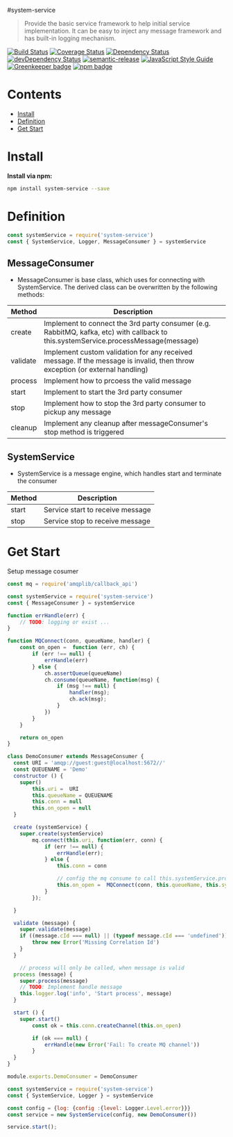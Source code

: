 #system-service
> Provide the basic service framework to help initial service implementation.  It can be easy to inject any message framework and has built-in logging mechanism.

[![Build Status](https://travis-ci.org/leocwlam/system-service.svg?branch=master)](https://travis-ci.org/leocwlam/system-service)
[![Coverage Status](https://coveralls.io/repos/github/leocwlam/system-service/badge.svg?branch=master)](https://coveralls.io/github/leocwlam/system-service?branch=master)
[![Dependency Status](https://david-dm.org/leocwlam/system-service.svg)](https://david-dm.org/leocwlam/system-service)
[![devDependency Status](https://david-dm.org/leocwlam/system-service/dev-status.svg)](https://david-dm.org/leocwlam/system-service?type=dev)
[![semantic-release](https://img.shields.io/badge/%20%20%F0%9F%93%A6%F0%9F%9A%80-semantic--release-e10079.svg)](https://github.com/semantic-release/semantic-release)
[![JavaScript Style Guide](https://img.shields.io/badge/code_style-standard-brightgreen.svg)](https://standardjs.com)
[![Greenkeeper badge](https://badges.greenkeeper.io/leocwlam/system-service.svg)](https://greenkeeper.io/)
[![npm badge](https://img.shields.io/npm/v/system-service/latest.svg)](https://www.npmjs.com/package/system-service)

# Contents
* [Install](#install)
* [Definition](#definition)
* [Get Start](#get-start)

# <a name="install"></a>Install
**Install via npm:**
``` bash
npm install system-service --save
```


# <a name="definition"></a>Definition
``` js
const systemService = require('system-service')
const { SystemService, Logger, MessageConsumer } = systemService
```

## MessageConsumer
- MessageConsumer is base class, which uses for connecting with SystemService.  The derived class can be overwritten by the following methods:

| Method   | Description                                                                                                                         |
|----------|-------------------------------------------------------------------------------------------------------------------------------------|
| create   | Implement to connect the 3rd party consumer (e.g. RabbitMQ, kafka, etc) with callback to this.systemService.processMessage(message) |
| validate | Implement custom validation for any received message. If the message is invalid, then throw exception (or external handling)        |
| process  | Implement how to prcoess the valid message                                                                                          |
| start    | Implement to start the 3rd party consumer                                                                                           |
| stop     | Implement how to stop the 3rd party consumer to pickup any message                                                                  |
| cleanup  | Implement any cleanup after messageConsumer's stop method is triggered                                                              |

## SystemService
- SystemService is a message engine, which handles start and terminate the consumer

| Method | Description                      |
|--------|----------------------------------|
| start  | Service start to receive message |
| stop   | Service stop to receive message  |

# <a name="get-start"></a>Get Start
Setup message cosumer
``` js
const mq = require('amqplib/callback_api')

const systemService = require('system-service')
const { MessageConsumer } = systemService

function errHandle(err) {
	// TODO: logging or exist ...
}

function MQConnect(conn, queueName, handler) {
	const on_open =  function (err, ch) {
		if (err !== null) {
			errHandle(err)
		} else {
			ch.assertQueue(queueName)
			ch.consume(queueName, function(msg) {
				if (msg !== null) {
					handler(msg);
					ch.ack(msg);
				}
			})
		}
	}

	return on_open
}

class DemoConsumer extends MessageConsumer {
  const URI = 'amqp://guest:guest@localhost:5672//'
  const QUEUENAME = 'Demo'
  constructor () {
    super()
		this.uri =  URI
		this.queueName = QUEUENAME
		this.conn = null
		this.on_open = null
  }

  create (systemService) {
    super.create(systemService)
		mq.connect(this.uri, function(err, conn) {
			if (err !== null) {
				errHandle(err);
			} else {
				this.conn = conn

				// config the mq consume to call this.systemService.processMessage
				this.on_open =  MQConnect(conn, this.queueName, this.systemService.processMessage);
			}
		});

  }

  validate (message) {
    super.validate(message)
    if ((message.cId === null) || (typeof message.cId === 'undefined')) {
    	throw new Error('Missing Correlation Id')
    }
  }

	// process will only be called, when message is valid
  process (message) {
    super.process(message)
    // TODO: Implement handle message
    this.logger.log('info', 'Start process', message)
  }

  start () {
    super.start()
		const ok = this.conn.createChannel(this.on_open)

		if (ok === null) {
			errHandle(new Error('Fail: To create MQ channel'))
		}
  }
}

module.exports.DemoConsumer = DemoConsumer
```

``` js
const systemService = require('system-service')
const { SystemService, Logger } = systemService

const config = {log: {config :{level: Logger.Level.error}}}
const service = new SystemService(config, new DemoConsumer())

service.start();
```
